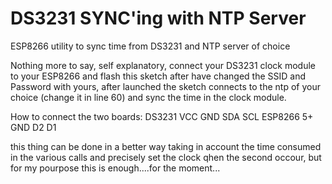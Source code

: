 # DS3231 SYNC'ing with NTP Server
ESP8266 utility to sync time from DS3231 and NTP server of choice

Nothing more to say, self explanatory, connect your DS3231 clock module to your ESP8266 and flash this sketch after have changed 
the SSID and Password with yours, after launched the sketch connects to the ntp of your choice (change it in line 60) and sync 
the time in the clock module.

How to connect the two boards:
DS3231  VCC GND SDA SCL
ESP8266 5+  GND D2  D1

this thing can be done in a better way taking in account the time consumed in the various calls and precisely set the clock qhen the second occour, but for my pourpose this is enough....for the moment...
